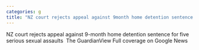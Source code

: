 ```yaml
---
categories: g
title: "NZ court rejects appeal against 9month home detention sentence for five serious sexual assaults  The Guardian"
---
```

NZ court rejects appeal against 9-month home detention sentence for five serious sexual assaults&nbsp;&nbsp;The GuardianView Full coverage on Google News